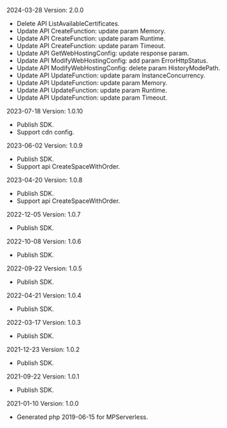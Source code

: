 2024-03-28 Version: 2.0.0
- Delete API ListAvailableCertificates.
- Update API CreateFunction: update param Memory.
- Update API CreateFunction: update param Runtime.
- Update API CreateFunction: update param Timeout.
- Update API GetWebHostingConfig: update response param.
- Update API ModifyWebHostingConfig: add param ErrorHttpStatus.
- Update API ModifyWebHostingConfig: delete param HistoryModePath.
- Update API UpdateFunction: update param InstanceConcurrency.
- Update API UpdateFunction: update param Memory.
- Update API UpdateFunction: update param Runtime.
- Update API UpdateFunction: update param Timeout.


2023-07-18 Version: 1.0.10
- Publish SDK.
- Support cdn config.

2023-06-02 Version: 1.0.9
- Publish SDK.
- Support api CreateSpaceWithOrder.

2023-04-20 Version: 1.0.8
- Publish SDK.
- Support api CreateSpaceWithOrder.

2022-12-05 Version: 1.0.7
- Publish SDK.

2022-10-08 Version: 1.0.6
- Publish SDK.

2022-09-22 Version: 1.0.5
- Publish SDK.

2022-04-21 Version: 1.0.4
- Publish SDK.

2022-03-17 Version: 1.0.3
- Publish SDK.

2021-12-23 Version: 1.0.2
- Publish SDK.

2021-09-22 Version: 1.0.1
- Publish SDK.

2021-01-10 Version: 1.0.0
- Generated php 2019-06-15 for MPServerless.

